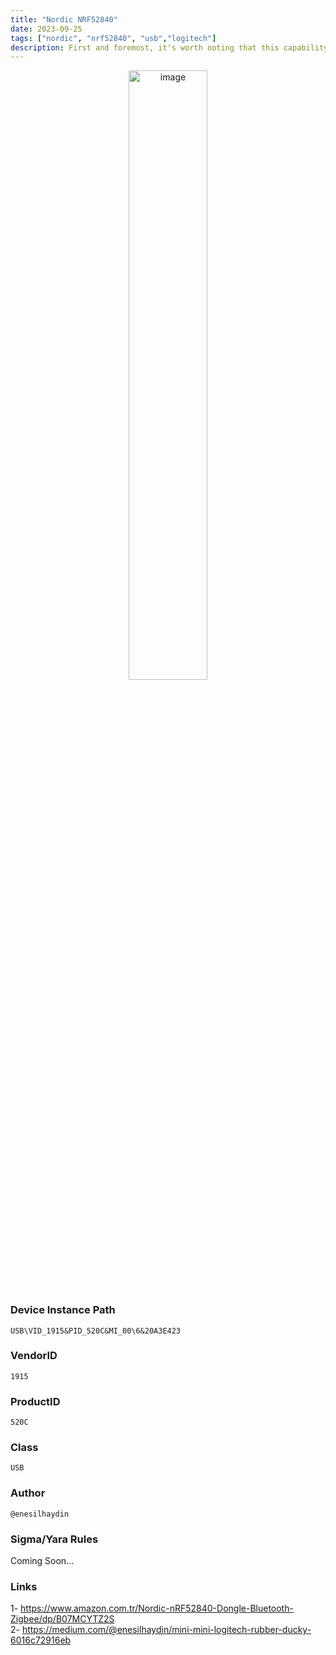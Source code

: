 ```yaml
---
title: "Nordic NRF52840"
date: 2023-09-25
tags: ["nordic", "nrf52840", "usb","logitech"]
description: First and foremost, it's worth noting that this capability functions by exploiting the CVE-2019-13052 vulnerability. Many contemporary Logitech products incorporate the Unifying feature, which proves to be highly versatile. This functionality allows for up to six pairing processes to be carried out using a Unifying Receiver, which can be particularly useful in scenarios where the primary receiver is damaged or lost. In essence, the process revolves around leveraging this vulnerability. A Nordic nRF52840 RF IoT device is employed, and it's introduced to the Unifying receiver in a manner similar to connecting a regular mouse. This facilitates the establishment of AES Key Pairing between the two devices. The core of the operation involves transmitting HID commands to the computer, much like what occurs during standard mouse operations. However, in my approach, RF hardware is utilized to send a variety of distinct HID commands, effectively enabling the Logitech Unifying Receiver to perform the role of a Rubber Ducky.
---
```


<p align="center">
  <img src="/images/nordic.jpg" alt="image" width="50%" height="50%">
</p>

### Device Instance Path

```text
USB\VID_1915&PID_520C&MI_00\6&20A3E423

```

### VendorID

```text
1915
```

### ProductID

```text
520C
```
### Class

```text
USB
```
### Author

```text
@enesilhaydin
```

### Sigma/Yara Rules

Coming Soon...

### Links

1- https://www.amazon.com.tr/Nordic-nRF52840-Dongle-Bluetooth-Zigbee/dp/B07MCYTZ2S \
2- https://medium.com/@enesilhaydin/mini-mini-logitech-rubber-ducky-6016c72916eb
